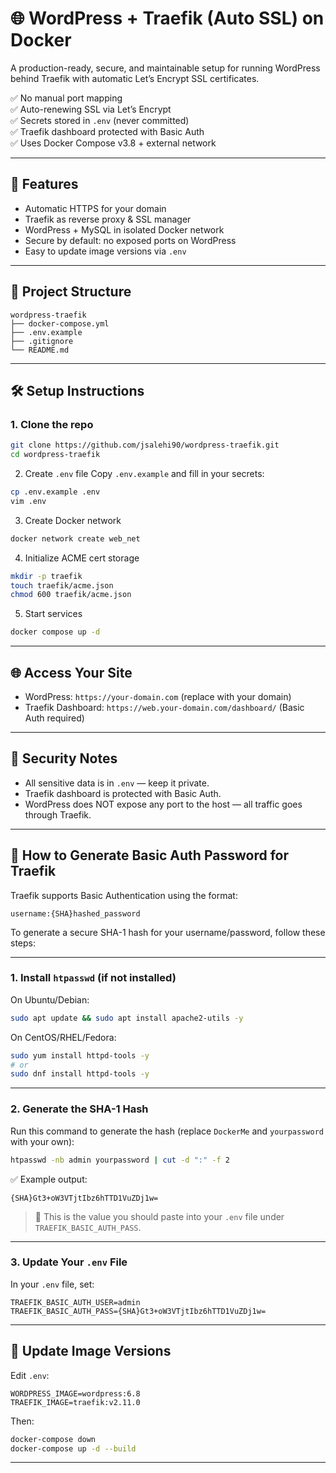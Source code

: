 # 🌐 WordPress + Traefik (Auto SSL) on Docker

A production-ready, secure, and maintainable setup for running WordPress behind Traefik with automatic Let’s Encrypt SSL certificates.

✅ No manual port mapping  
✅ Auto-renewing SSL via Let’s Encrypt  
✅ Secrets stored in `.env` (never committed)  
✅ Traefik dashboard protected with Basic Auth  
✅ Uses Docker Compose v3.8 + external network

---

## 🚀 Features

- Automatic HTTPS for your domain
- Traefik as reverse proxy & SSL manager
- WordPress + MySQL in isolated Docker network
- Secure by default: no exposed ports on WordPress
- Easy to update image versions via `.env`

---

## 📁 Project Structure
```
wordpress-traefik
├── docker-compose.yml
├── .env.example
├── .gitignore
└── README.md
```
---

## 🛠️ Setup Instructions

### 1. Clone the repo

```bash
git clone https://github.com/jsalehi90/wordpress-traefik.git
cd wordpress-traefik
```

2. Create `.env` file
Copy `.env.example` and fill in your secrets:

```bash
cp .env.example .env
vim .env
```

3. Create Docker network

```bash
docker network create web_net
```

4. Initialize ACME cert storage

```bash
mkdir -p traefik
touch traefik/acme.json
chmod 600 traefik/acme.json
```
5. Start services

```bash
docker compose up -d
```
---

## 🌐 Access Your Site

- WordPress: `https://your-domain.com` (replace with your domain)
- Traefik Dashboard: `https://web.your-domain.com/dashboard/` (Basic Auth required)

---

## 🔐 Security Notes

- All sensitive data is in `.env` — keep it private.
- Traefik dashboard is protected with Basic Auth.
- WordPress does NOT expose any port to the host — all traffic goes through Traefik.

---

## 🔐 How to Generate Basic Auth Password for Traefik

Traefik supports Basic Authentication using the format:

```
username:{SHA}hashed_password
```

To generate a secure SHA-1 hash for your username/password, follow these steps:

---

### 1. Install `htpasswd` (if not installed)

On Ubuntu/Debian:
```bash
sudo apt update && sudo apt install apache2-utils -y
```

On CentOS/RHEL/Fedora:
```bash
sudo yum install httpd-tools -y
# or
sudo dnf install httpd-tools -y
```

---

### 2. Generate the SHA-1 Hash

Run this command to generate the hash (replace `DockerMe` and `yourpassword` with your own):

```bash
htpasswd -nb admin yourpassword | cut -d ":" -f 2
```

✅ Example output:
```
{SHA}Gt3+oW3VTjtIbz6hTTD1VuZDj1w=
```

> 📌 This is the value you should paste into your `.env` file under `TRAEFIK_BASIC_AUTH_PASS`.

---

### 3. Update Your `.env` File

In your `.env` file, set:

```env
TRAEFIK_BASIC_AUTH_USER=admin
TRAEFIK_BASIC_AUTH_PASS={SHA}Gt3+oW3VTjtIbz6hTTD1VuZDj1w=
```

---

## 🔄 Update Image Versions

Edit `.env`:

```env
WORDPRESS_IMAGE=wordpress:6.8
TRAEFIK_IMAGE=traefik:v2.11.0
```

Then:

```bash
docker-compose down
docker-compose up -d --build
```

---